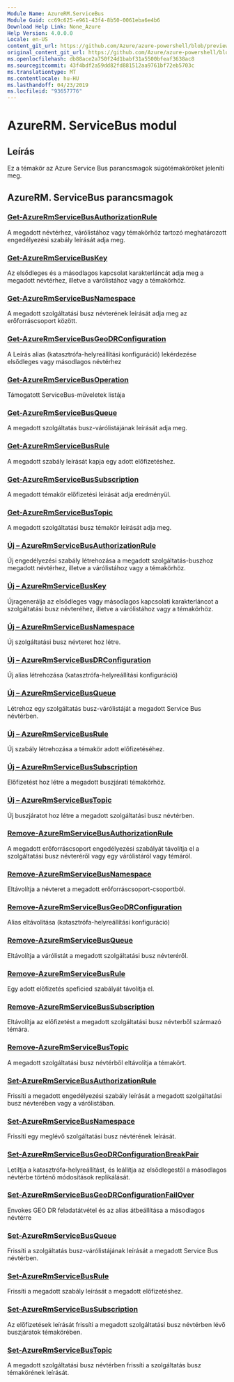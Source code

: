 ```yaml
---
Module Name: AzureRM.ServiceBus
Module Guid: cc69c625-e961-43f4-8b50-0061eba6e4b6
Download Help Link: None_Azure
Help Version: 4.0.0.0
Locale: en-US
content_git_url: https://github.com/Azure/azure-powershell/blob/preview/src/ResourceManager/ServiceBus/Commands.ServiceBus/help/AzureRM.ServiceBus.md
original_content_git_url: https://github.com/Azure/azure-powershell/blob/preview/src/ResourceManager/ServiceBus/Commands.ServiceBus/help/AzureRM.ServiceBus.md
ms.openlocfilehash: db88ace2a750f24d1babf31a5500bfeaf3638ac8
ms.sourcegitcommit: 43f4bdf2a59dd82fd881512aa9761bf72eb5703c
ms.translationtype: MT
ms.contentlocale: hu-HU
ms.lasthandoff: 04/23/2019
ms.locfileid: "93657776"
---
```

# AzureRM. ServiceBus modul
## Leírás
Ez a témakör az Azure Service Bus parancsmagok súgótémaköröket jeleníti meg.

## AzureRM. ServiceBus parancsmagok
### [Get-AzureRmServiceBusAuthorizationRule](Get-AzureRmServiceBusAuthorizationRule.md)
A megadott névtérhez, várólistához vagy témakörhöz tartozó meghatározott engedélyezési szabály leírását adja meg. 

### [Get-AzureRmServiceBusKey](Get-AzureRmServiceBusKey.md)
Az elsődleges és a másodlagos kapcsolat karakterláncát adja meg a megadott névtérhez, illetve a várólistához vagy a témakörhöz.

### [Get-AzureRmServiceBusNamespace](Get-AzureRmServiceBusNamespace.md)
A megadott szolgáltatási busz névterének leírását adja meg az erőforráscsoport között.

### [Get-AzureRmServiceBusGeoDRConfiguration](Get-AzureRmServiceBusGeoDRConfiguration.md)
A Leírás alias (katasztrófa-helyreállítási konfiguráció) lekérdezése elsődleges vagy másodlagos névtérhez

### [Get-AzureRmServiceBusOperation](Get-AzureRmServiceBusOperation.md)
Támogatott ServiceBus-műveletek listája

### [Get-AzureRmServiceBusQueue](Get-AzureRmServiceBusQueue.md)
A megadott szolgáltatás busz-várólistájának leírását adja meg.

### [Get-AzureRmServiceBusRule](Get-AzureRmServiceBusRule.md)
A megadott szabály leírását kapja egy adott előfizetéshez. 

### [Get-AzureRmServiceBusSubscription](Get-AzureRmServiceBusSubscription.md)
A megadott témakör előfizetési leírását adja eredményül.

### [Get-AzureRmServiceBusTopic](Get-AzureRmServiceBusTopic.md)
A megadott szolgáltatási busz témakör leírását adja meg.

### [Új – AzureRmServiceBusAuthorizationRule](New-AzureRmServiceBusAuthorizationRule.md)
Új engedélyezési szabály létrehozása a megadott szolgáltatás-buszhoz megadott névtérhez, illetve a várólistához vagy a témakörhöz.

### [Új – AzureRmServiceBusKey](New-AzureRmServiceBusKey.md)
Újragenerálja az elsődleges vagy másodlagos kapcsolati karakterláncot a szolgáltatási busz névteréhez, illetve a várólistához vagy a témakörhöz.

### [Új – AzureRmServiceBusNamespace](New-AzureRmServiceBusNamespace.md)
Új szolgáltatási busz névteret hoz létre.

### [Új – AzureRmServiceBusDRConfiguration](New-AzureRmServiceBusGeoDRConfiguration.md)
Új alias létrehozása (katasztrófa-helyreállítási konfiguráció)

### [Új – AzureRmServiceBusQueue](New-AzureRmServiceBusQueue.md)
Létrehoz egy szolgáltatás busz-várólistáját a megadott Service Bus névtérben.

### [Új – AzureRmServiceBusRule](New-AzureRmServiceBusRule.md)
Új szabály létrehozása a témakör adott előfizetéséhez. 

### [Új – AzureRmServiceBusSubscription](New-AzureRmServiceBusSubscription.md)
Előfizetést hoz létre a megadott buszjárati témakörhöz.

### [Új – AzureRmServiceBusTopic](New-AzureRmServiceBusTopic.md)
Új buszjáratot hoz létre a megadott szolgáltatási busz névtérben.

### [Remove-AzureRmServiceBusAuthorizationRule](Remove-AzureRmServiceBusAuthorizationRule.md)
A megadott erőforráscsoport engedélyezési szabályát távolítja el a szolgáltatási busz névteréről vagy egy várólistáról vagy témáról.

### [Remove-AzureRmServiceBusNamespace](Remove-AzureRmServiceBusNamespace.md)
Eltávolítja a névteret a megadott erőforráscsoport-csoportból. 

### [Remove-AzureRmServiceBusGeoDRConfiguration](Remove-AzureRmServiceBusGeoDRConfiguration.md)
Alias eltávolítása (katasztrófa-helyreállítási konfiguráció)

### [Remove-AzureRmServiceBusQueue](Remove-AzureRmServiceBusQueue.md)
Eltávolítja a várólistát a megadott szolgáltatási busz névteréről.

### [Remove-AzureRmServiceBusRule](Remove-AzureRmServiceBusRule.md)
Egy adott előfizetés speficied szabályát távolítja el.

### [Remove-AzureRmServiceBusSubscription](Remove-AzureRmServiceBusSubscription.md)
Eltávolítja az előfizetést a megadott szolgáltatási busz névterből származó témára.

### [Remove-AzureRmServiceBusTopic](Remove-AzureRmServiceBusTopic.md)
A megadott szolgáltatási busz névtérből eltávolítja a témakört.

### [Set-AzureRmServiceBusAuthorizationRule](Set-AzureRmServiceBusAuthorizationRule.md)
Frissíti a megadott engedélyezési szabály leírását a megadott szolgáltatási busz névterében vagy a várólistában.

### [Set-AzureRmServiceBusNamespace](Set-AzureRmServiceBusNamespace.md)
Frissíti egy meglévő szolgáltatási busz névtérének leírását.

### [Set-AzureRmServiceBusGeoDRConfigurationBreakPair](Set-AzureRmServiceBusGeoDRConfigurationBreakPair.md)
Letiltja a katasztrófa-helyreállítást, és leállítja az elsődlegestől a másodlagos névtérbe történő módosítások replikálását.

### [Set-AzureRmServiceBusGeoDRConfigurationFailOver](Set-AzureRmServiceBusGeoDRConfigurationFailOver.md)
Envokes GEO DR feladatátvétel és az alias átbeállítása a másodlagos névtérre

### [Set-AzureRmServiceBusQueue](Set-AzureRmServiceBusQueue.md)
Frissíti a szolgáltatás busz-várólistájának leírását a megadott Service Bus névtérben.

### [Set-AzureRmServiceBusRule](Set-AzureRmServiceBusRule.md)
Frissíti a megadott szabály leírását a megadott előfizetéshez.

### [Set-AzureRmServiceBusSubscription](Set-AzureRmServiceBusSubscription.md)
Az előfizetések leírását frissíti a megadott szolgáltatási busz névtérben lévő buszjáratok témakörében.

### [Set-AzureRmServiceBusTopic](Set-AzureRmServiceBusTopic.md)
A megadott szolgáltatási busz névtérben frissíti a szolgáltatás busz témakörének leírását.

